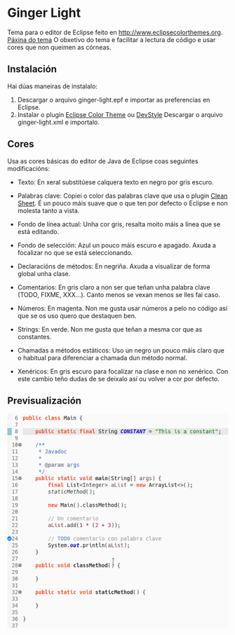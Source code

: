# Ginger Light
Tema para o editor de Eclipse feito en http://www.eclipsecolorthemes.org.
[Páxina do tema](http://www.eclipsecolorthemes.org/?view=theme&id=51805)
O obxetivo do tema e facilitar a lectura de código e usar cores que non queimen as córneas.

## Instalación
Hai dúas maneiras de instalalo:
1. Descargar o arquivo ginger-light.epf e importar as preferencias en Eclipse.
2. Instalar o plugin [Eclipse Color Theme](http://marketplace.eclipse.org/content/eclipse-color-theme) ou [DevStyle](https://www.genuitec.com/products/devstyle/)
Descargar o arquivo ginger-light.xml e importalo.

## Cores
Usa as cores básicas do editor de Java de Eclipse coas seguintes modificacións:
+ Texto: En xeral substitúese calquera texto en negro por gris escuro.

+ Palabras clave: Copiei o color das palabras clave que usa o plugin [Clean Sheet](http://www.codeaffine.com/2015/11/04/clean-sheet-an-ergonomic-eclipse-theme-for-windows-10/). É un pouco máis suave que o que ten por defecto o Eclipse e non molesta tanto a vista.

+ Fondo de línea actual: Unha cor gris, resalta moito máis a línea que se está editando.

+ Fondo de selección: Azul un pouco máis escuro e apagado. Axuda a focalizar no que se está seleccionando.

+ Declaracións de métodos: En negriña. Axuda a visualizar de forma global unha clase.

+ Comentarios: En gris claro a non ser que teñan unha palabra clave (TODO, FIXME, XXX...). Canto menos se vexan menos se lles fai caso.

+ Números: En magenta. Non me gusta usar números a pelo no código así que se os uso quero que destaquen ben.

+ Strings: En verde. Non me gusta que teñan a mesma cor que as constantes.

+ Chamadas a métodos estáticos: Uso un negro un pouco máis claro que o habitual para diferenciar a chamada dun método normal.

+ Xenéricos: En gris escuro para focalizar na clase e non no xenérico. Con este cambio teño dudas de se deixalo así ou volver a cor por defecto.

## Previsualización
![Ginger light theme](https://github.com/JoseBahamonde/ginger-light/blob/master/preview.png "Ginger ligth theme with DevStyle plugin")
